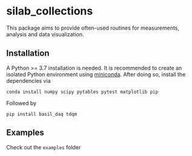 # silab_collections

This package aims to provide often-used routines for measurements, analysis and data visualization.

## Installation

A Python >= 3.7 installation is needed. It is recommended to create an isolated Python environment using [miniconda](https://docs.conda.io/en/latest/miniconda.html).
After doing so, install the dependencies via

    conda install numpy scipy pytables pytest matplotlib pip

Followed by 

    pip install basil_daq tdqm

## Examples
Check out the `examples` folder

